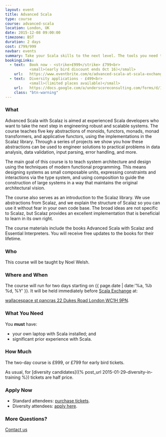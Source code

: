 ```yaml
---
layout: event
title: Advanced Scala
type: course
course: advanced-scala
location: London, UK
date: 2015-12-08 09:00:00
timezone: BST
duration: 2 days
cost: £799/999
navbar: events
summary: Take your Scala skills to the next level. The tools you need to build large scale systems in Scala.
bookingLinks:
  - text:  Book now - <strike>£999</strike> £799<br>
           <small>(early bird discount ends Oct 16)</small>
    url:   https://www.eventbrite.com/e/advanced-scala-at-scala-exchange-tickets-18667853051
  - text:  Diversity applications - £499<br>
           <small>(limited places available)</small>
    url:   https://docs.google.com/a/underscoreconsulting.com/forms/d/1dyPrqPrhj0MIVsRR3rbxhl2ZrJc3yQ_0XIqJMoGo8iY/viewform
    class: "btn-warning"
---
```


### What

Advanced Scala with Scalaz is aimed at experienced Scala developers who want to take the next step in engineering robust and scalable systems. The course teaches five key abstractions of monoids, functors, monads, monad transformers, and applicative functors, using the implementations in the Scalaz library. Through a series of projects we show you how these abstractions can be used to engineer solutions to practical problems in data analysis, data validation, input parsing, error handling, and more.

The main goal of this course is to teach system architecture and design using the techniques of modern functional programming. This means designing systems as small composable units, expressing constraints and interactions via the type system, and using composition to guide the construction of large systems in a way that maintains the original architectural vision.

The course also serves as an introduction to the Scalaz library. We use abstractions from Scalaz, and we explain the structure of Scalaz so you can use it without fear in your own code base. The broad ideas are not specific to Scalaz, but Scalaz provides an excellent implementation that is beneficial to learn in its own right.

The course materials include the books Advanced Scala with Scalaz and Essential Interpreters.
You will receive free updates to the books for their lifetime.

### Who

This course will be taught by Noel Welsh.

### Where and When

The course will run for two days starting on {{ page.date | date:'%a, %b %d, %Y' }}. It will be held immediately before [Scala Exchange](http://scala.exchange/) at:

[wallacespace st pancras
22 Dukes Road
London
WC1H 9PN](https://www.google.co.uk/maps/place/Wallacespace/@51.5268519,-0.1292496,17z/data=!4m5!1m2!2m1!1swallacespace+st+pancras!3m1!1s0x487604cb540be729:0xcd332b8e9f06bdcf?hl=en).

### What You Need

You **must** have:

- your own laptop with Scala installed; and
- significant prior experience with Scala.

### How Much

The two-day course is £999, or £799 for early bird tickets.

As usual, for [diversity candidates]({% post_url 2015-01-29-diversity-in-training %}) tickets are half price.

### Apply Now

- Standard attendees: [purchase tickets](https://www.eventbrite.com/e/advanced-scala-at-scala-world-tickets-17455643299).
- Diversity attendees: [apply here](https://docs.google.com/a/underscoreconsulting.com/forms/d/1dyPrqPrhj0MIVsRR3rbxhl2ZrJc3yQ_0XIqJMoGo8iY/viewform).

### More Questions?

[Contact us](/contact)

